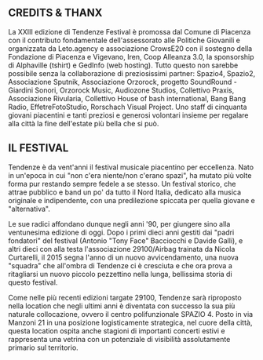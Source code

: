 ## CREDITS & THANX

La XXIII edizione di Tendenze Festival è promossa dal Comune di Piacenza con il contributo fondamentale dell'assessorato alle Politiche Giovanili e organizzata da Leto.agency e associazione CrowsE20 con il sostegno della Fondazione di Piacenza e Vigevano, Iren, Coop Alleanza 3.0, la sponsorship di Alphaville (tshirt) e GedInfo (web hosting).
Tutto questo non sarebbe possibile senza la collaborazione di preziosissimi partner: Spazio4, Spazio2, Associazione Sputnik, Associazione Orzorock, progetto SoundRound - Giardini Sonori, Orzorock Music, Audiozone Studios, Collettivo Praxis, Associazione Rivularia, Collettivo House of bash international, Bang Bang Radio, EffetreFotoStudio, Rorschach Visual Project. Uno staff di cinquanta giovani piacentini e tanti preziosi e generosi volontari insieme per regalare alla città la fine dell'estate più bella che si può.

## IL FESTIVAL

Tendenze è da vent'anni il festival musicale piacentino per eccellenza. Nato in un'epoca in cui "non c'era niente/non c'erano spazi", ha mutato più volte forma pur restando sempre fedele a se stesso. Un festival storico, che attrae pubblico e band un po' da tutto il Nord Italia, dedicato alla musica originale e indipendente, con una predilezione spiccata per quella giovane e "alternativa".

Le sue radici affondano dunque negli anni '90, per giungere sino alla ventunesima edizione di oggi. Dopo i primi dieci anni gestiti dai "padri fondatori" del festival (Antonio "Tony Face" Bacciocchi e Davide Galli), e altri dieci con alla testa l'associazione 29100/Airbag trainata da Nicola Curtarelli, il 2015 segna l'anno di un nuovo avvicendamento, una nuova "squadra"  che all'ombra di Tendenze ci è cresciuta e che ora prova a ritagliarsi un nuovo piccolo pezzettino nella lunga, bellissima storia di questo festival.

Come nelle più recenti edizioni targate 29100, Tendenze sarà riproposto nella location che negli ultimi anni è diventata con successo la sua più naturale collocazione, ovvero il centro polifunzionale SPAZIO 4. Posto in via Manzoni 21 in una posizione logisticamente strategica, nel cuore della città, questa location ospita anche stagioni di importanti concerti estivi e rappresenta una vetrina con un potenziale di visibilità assolutamente primario sul territorio.

